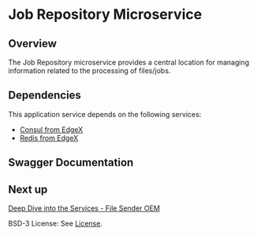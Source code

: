 # Job Repository Microservice

## Overview
The Job Repository microservice provides a central location for managing information related to the processing of files/jobs.

## Dependencies
This application service depends on the following services:

- [Consul from EdgeX](https://docs.edgexfoundry.org/2.3/security/Ch-Secure-Consul/)
- [Redis from EdgeX](https://docs.edgexfoundry.org/2.3/microservices/core/database/Ch-Redis/)

## Swagger Documentation

<swagger-ui src="./api-definitions/ms-job-repository.yaml"/>

## Next up

[Deep Dive into the Services - File Sender OEM](./ms-file-sender-oem.md)

BSD-3 License: See [License](../LICENSE.md).
